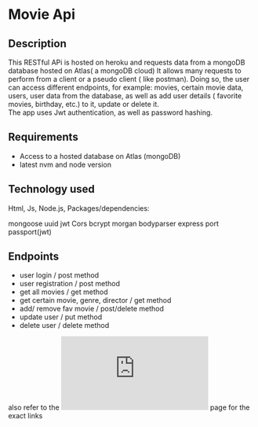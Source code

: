 # Movie Api

## Description
This RESTful APi is hosted on heroku and requests data from a mongoDB database hosted on Atlas( a mongoDB cloud)
It allows many requests to perform from a client or a pseudo client ( like postman).
Doing so, the user can access different endpoints, for example:  movies, certain movie data, users, user data from the database, as well as add user details ( favorite movies, birthday, etc.) to it, update or delete it.  
The app uses Jwt authentication, as well as password hashing.



## Requirements
- Access to a hosted database on Atlas (mongoDB)
- latest nvm and node version 


## Technology used

Html, Js, Node.js, 
Packages/dependencies: 

mongoose
uuid
jwt
Cors
bcrypt
morgan
bodyparser
express
port
passport(jwt)

## Endpoints
 
- user login / post method
- user registration / post method
- get all movies / get method
- get certain movie, genre, director / get method
- add/ remove fav movie / post/delete method
- update user / put method
- delete user  / delete method

 also refer to the ![documentation](https://github.com/TBj93/movie_api/blob/master/public/documentation.html)  page for the exact links


